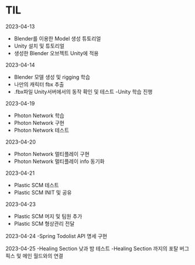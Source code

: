 # TIL
2023-04-13
- Blender를 이용한 Model 생성 튜토리얼
- Unity 설치 및 튜토리얼
- 생성한 Blender 오브젝트 Unity에 적용

2023-04-14
- Blender 모델 생성 및 rigging 학습
- 나만의 캐릭터 fbx 추출
- .fbx파일 Unity서버에서의 동작 확인 및 테스트
-Unity 학습 진행

2023-04-19
- Photon Network 학습
- Photon Network 구현
- Photon Network 테스트

2023-04-20
- Photon Network 멀티플레이 구현
- Photon Network 멀티플레이 info 동기화

2023-04-21
- Plastic SCM 테스트
- Plastic SCM INIT 및 공유

2023-04-23
- Plastic SCM 머지 및 팀원 추가
- Plastic SCM 형상관리 전달

2023-04-24
-Spring Todolist API 명세 구현

2023-04-25
-Healing Section 낮과 밤 테스트
-Healing Section 까지의 포탈 버그 픽스 및 메인 월드와의 연결